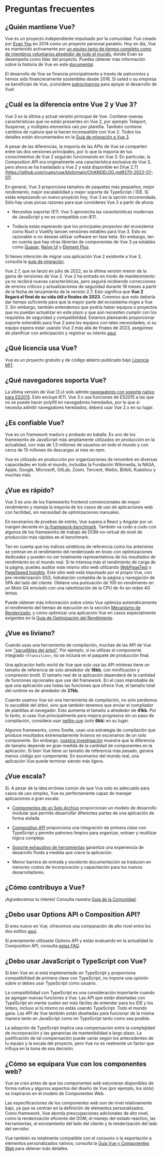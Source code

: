 # Preguntas frecuentes

## ¿Quién mantiene Vue?

Vue es un proyecto independiente impulsado por la comunidad. Fue creado por [Evan You](https://twitter.com/youyuxi) en 2014 como un proyecto personal paralelo. Hoy en día, Vue es mantenido activamente por [un equipo tanto de tiempo completo como de miembros voluntarios alrededor de todo el mundo](/about/team), donde Evan se desempeña como líder del proyecto. Puedes obtener más información sobre la historia de Vue en este [documental](https://www.youtube.com/watch?v=OrxmtDw4pVI).

El desarrollo de Vue se financia principalmente a través de patrocinios y hemos sido financieramente sostenibles desde 2016. Si usted o su empresa se benefician de Vue, ¡considere [patrocinarnos](/sponsor/) para apoyar el desarrollo de Vue!

## ¿Cuál es la diferencia entre Vue 2 y Vue 3?

Vue 3 es la última y actual versión principal de Vue. Contiene nuevas características que no están presentes en Vue 2, por ejemplo Teleport, Suspense, y múltiples elementos raíz por plantilla. También contiene cambios de ruptura que la hacen incompatible con Vue 2. Todos los detalles están documentados en la [Guía de migración a Vue 3](https://v3-migration.vuejs.org/).

A pesar de las diferencias, la mayoría de las APIs de Vue se comparten entre las dos versiones principales, por lo que la mayoría de tus conocimientos de Vue 2 seguirán funcionando en Vue 3. En particular, la Composition API era originalmente una característica exclusiva de Vue 3, pero ahora se ha trasladado a Vue 2 y está disponible en [Vue 2.7] (https://github.com/vuejs/vue/blob/main/CHANGELOG.md#270-2022-07-01).

En general, Vue 3 proporciona tamaños de paquetes más pequeños, mejor rendimiento, mejor escalabilidad y mejor soporte de TypeScript / IDE. Si estás empezando un nuevo proyecto hoy, Vue 3 es la opción recomendada. Sólo hay unas pocas razones para que consideres Vue 2 a partir de ahora:

- Necesitas soportar IE11. Vue 3 aprovecha las características modernas de JavaScript y no es compatible con IE11.

- Todavía estás esperando que los principales proyectos del ecosistema como Nuxt o Vuetify lancen versiones estables para Vue 3. Esto es razonable si no deseas utilizar software en fase beta. Sin embargo, ten en cuenta que hay otras librerías de componentes de Vue 3 ya estables como [Quasar](https://quasar.dev/), [Naive UI](https://www.naiveui.com/) y [Element Plus](https://element-plus.org/).

Si tienes intención de migrar una aplicación Vue 2 existente a Vue 3, consulta la [guía de migración](https://v3-migration.vuejs.org/).

Vue 2.7, que se lanzó en julio de 2022, es la última versión menor de la gama de versiones de Vue 2. Vue 2 ha entrado en modo de mantenimiento: ya no recibirá nuevas características, pero seguirá recibiendo correcciones de errores críticos y actualizaciones de seguridad durante 18 meses a partir de la fecha de lanzamiento de la versión 2.7. Esto significa que **Vue 2 llegará al final de su vida útil a finales de 2023**. Creemos que esto debería dar tiempo suficiente para que la mayor parte del ecosistema migre a Vue 3. Sin embargo, también entendemos que podría haber equipos o proyectos que no puedan actualizar en este plazo y que aún necesiten cumplir con los requisitos de seguridad y compatibilidad. Estamos planeando proporcionar soporte extendido para Vue 2 para los equipos con tales necesidades; si su equipo espera estar usando Vue 2 más allá de finales de 2023, asegúrese de planificar con anticipación y registrar su interés [aquí](https://airtable.com/shrj37Zf4ZIfrxFzh).

## ¿Qué licencia usa Vue?

Vue es un proyecto gratuito y de código abierto publicado bajo [Licencia MIT](https://opensource.org/licenses/MIT).

## ¿Qué navegadores soporta Vue?

La última versión de Vue (3.x) solo admite [navegadores con soporte nativo para ES2015](https://caniuse.com/es6). Esto excluye IE11. Vue 3.x usa funciones de ES2015 a las que no se puede hacer polyfill en navegadores heredados, por lo que si necesita admitir navegadores heredados, deberá usar Vue 2.x en su lugar.

## ¿Es confiable Vue?

Vue es un framework maduro y probado en batalla. Es uno de los frameworks de JavaScript más ampliamente utilizados en producción en la actualidad, con más de 1,5 millones de usuarios en todo el mundo y con cerca de 10 millones de descargas al mes en npm.

Vue es utilizado en producción por organizaciones de renombre en diversas capacidades en todo el mundo, incluidas la Fundación Wikimedia, la NASA, Apple, Google, Microsoft, GitLab, Zoom, Tencent, Weibo, Bilibili, Kuaishou y muchas más.

## ¿Vue es rápido?

Vue 3 es uno de los frameworks frontend convencionales de mayor rendimiento y maneja la mayoría de los casos de uso de aplicaciones web con facilidad, sin necesidad de optimizaciones manuales.

En escenarios de pruebas de estrés, Vue supera a React y Angular por un margen decente en [js-framework-benchmark](https://rawgit.com/krausest/js-framework-benchmark/master/webdriver-ts-results/table.html). También va codo a codo con algunos de los frameworks de trabajo de DOM-no-virtual de nivel de producción más rápidos en el benchmark.

Ten en cuenta que los índices sintéticos de referencia como los anteriores se centran en el rendimiento del renderizado en bruto con optimizaciones dedicadas y pueden no ser totalmente representativos de los resultados de rendimiento en el mundo real. Si te interesa más el rendimiento de carga de la página, puedes auditar este mismo sitio web utilizando [WebPageTest](https://www.webpagetest.org/lighthouse) o [PageSpeed Insights](https://pagespeed.web.dev/). Este sitio web está impulsado por el propio Vue, con pre-renderización SSG, hidratación completa de la página y navegación de SPA del lado del cliente. Obtiene una puntuación de 100 en rendimiento en un Moto G4 emulado con una ralentización de la CPU de 4x en redes 4G lentas.

Puede obtener más información sobre cómo Vue optimiza automáticamente el rendimiento del tiempo de ejecución en la sección [Mecanismo de Renderizado](/guide/extras/rendering-mechanism.html), y cómo optimizar una aplicación Vue en casos especialmente exigentes en la [Guía de Optimización del Rendimiento](/guide/best-practices/performance.html).

## ¿Vue es liviano?

Cuando usas una herramienta de compilación, muchas de las API de Vue son ["sacudibles del árbol"](https://developer.mozilla.org/en-US/docs/Glossary/Tree_shaking). Por ejemplo, si no utilizas el componente integrado `<Transition>`, no se incluirá en el paquete de producción final.

Una aplicación hello world de Vue que solo usa las API mínimas tiene un tamaño de referencia de solo alrededor de **16kb**, con minificación y compresión brotli. El tamaño real de la aplicación dependerá de la cantidad de funciones opcionales que use del framework. En el caso improbable de que una aplicación use todas las funciones que ofrece Vue, el tamaño total del runtime es de alrededor de **27kb**.

Cuando usamos Vue sin una herramienta de compilación, no solo perdemos lo sacudible del árbol, sino que también tenemos que enviar el compilador de plantillas al navegador. Esto aumenta el tamaño a alrededor de **41kb**. Por lo tanto, si usas Vue principalmente para mejora progresiva sin un paso de compilación, considera usar [petite-vue](https://github.com/vuejs/petite-vue) (solo **6kb**) en su lugar.

Algunos frameworks, como Svelte, usan una estrategia de compilación que produce resultados extremadamente livianos en escenarios de un solo componente. Sin embargo, [nuestra investigación](https://github.com/yyx990803/vue-svelte-size-analysis) muestra que la diferencia de tamaño depende en gran medida de la cantidad de componentes en la aplicación. Si bien Vue tiene un tamaño de referencia más pesado, genera menos código por componente. En escenarios del mundo real, una aplicación Vue puede terminar siendo más ligera.

## ¿Vue escala?

Si. A pesar de la idea errónea común de que Vue solo es adecuado para casos de uso simples, Vue es perfectamente capaz de manejar aplicaciones a gran escala:

- [Componentes de un Solo Archivo](/guide/scaling-up/sfc) proporcionan un modelo de desarrollo modular que permite desarrollar diferentes partes de una aplicación de forma aislada.

- [Composition API](/guide/reusability/composables) proporciona una integración de primera clase con TypeScript y permite patrones limpios para organizar, extraer y reutilizar lógica compleja.

- [Soporte exhaustivo de herramientas](/guide/scaling-up/tooling.html) garantiza una experiencia de desarrollo fluida a medida que crece la aplicación.

- Menor barrera de entrada y excelente documentación se traducen en menores costos de incorporación y capacitación para los nuevos desarrolladores.

## ¿Cómo contribuyo a Vue?

¡Agradecemos tu interés! Consulta nuestra [Guía de la Comunidad](/about/community-guide.html).

## ¿Debo usar Options API o Composition API?

Si eres nuevo en Vue, ofrecemos una comparación de alto nivel entre los dos estilos [aquí](/guide/introduction.html#what-to-choose).

Si previamente utilizaste Options API y estás evaluando en la actualidad la Composition API, consulta [estas FAQ](/guide/extras/composition-api-faq).

## ¿Debo usar JavaScript o TypeScript con Vue?

Si bien Vue en sí está implementado en TypeScript y proporciona compatibilidad de primera clase con TypeScript, no impone una opinión sobre si debes usar TypeScript como usuario.

La compatibilidad con TypeScript es una consideración importante cuando se agregan nuevas funciones a Vue. Las API que están diseñadas con TypeScript en mente suelen ser más fáciles de entender para los IDE y los linters, incluso si tú mismo no estás usando TypeScript. Todo el mundo gana. Las API de Vue también están diseñadas para funcionar de la misma manera tanto en JavaScript como en TypeScript tanto como sea posible.

La adopción de TypeScript implica una compensación entre la complejidad de incorporación y las ganancias de mantenibilidad a largo plazo. La justificación de tal compensación puede variar según los antecedentes de tu equipo y la escala del proyecto, pero Vue no es realmente un factor que influya en la toma de esa decisión.

## ¿Cómo se equipara Vue con los componentes web?

Vue se creó antes de que los componentes web estuvieran disponibles de forma nativa y algunos aspectos del diseño de Vue (por ejemplo, los slots) se inspiraron en el modelo de Componentes Web.

Las especificaciones de los componentes web son de nivel relativamente bajo, ya que se centran en la definición de elementos personalizados. Como framework, Vue aborda preocupaciones adicionales de alto nivel, como la renderización eficiente del DOM, el manejo del estado reactivo, las herramientas, el enrutamiento del lado del cliente y la renderización del lado del servidor.

Vue también es totalmente compatible con el consumo o la exportación a elementos personalizados nativos; consulta la [Guía Vue y Componentes Web](/guide/extras/web-components) para obtener más detalles.

<!-- ## TODO ¿Cómo se compara Vue con React? -->

<!-- ## TODO ¿Cómo se compara Vue con Angular? -->
